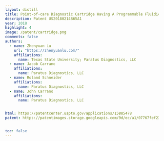 ```yaml
---
layout: distill
title: Point-of-care Diagnostic Cartridge Having A Programmable Fluidic Wicking Network
description: Patent US20180214865A1
year: 2018
highlight: 4
image: /patent/cartridge.png
comments: false
authors:
  - name: Zhenyuan Lu
    url: "https://zhenyuanlu.com/"
    affiliations:
      name: Texas State University; Paratus Diagnostics, LLC
  - name: Jacob Carrano
    affiliations:
      name: Paratus Diagnostics, LLC
  - name: Roland Schneider
    affiliations:
      name: Paratus Diagnostics, LLC
  - name: John Carrano
    affiliations:
      name: Paratus Diagnostics, LLC


html: https://patentcenter.uspto.gov/applications/15885478
patent: https://patentimages.storage.googleapis.com/9d/ec/a1/07767fef233412/US20180214865A1.pdf


toc: false
---
```

